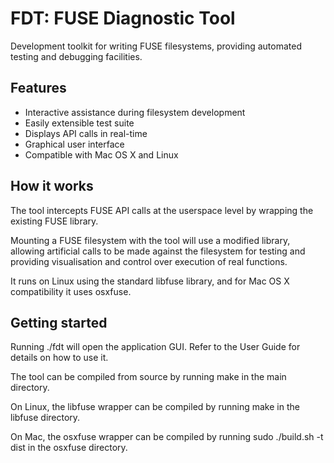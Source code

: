 FDT: FUSE Diagnostic Tool
===

Development toolkit for writing FUSE filesystems, providing automated testing and debugging facilities.

Features
---
- Interactive assistance during filesystem development
- Easily extensible test suite
- Displays API calls in real-time
- Graphical user interface
- Compatible with Mac OS X and Linux

How it works
---
The tool intercepts FUSE API calls at the userspace level by wrapping the existing FUSE library.

Mounting a FUSE filesystem with the tool will use a modified library, allowing artificial calls to be made against the filesystem for testing and providing visualisation and control over execution of real functions.

It runs on Linux using the standard libfuse library, and for Mac OS X compatibility it uses osxfuse.

Getting started
---
Running ./fdt will open the application GUI. Refer to the User Guide for details on how to use it.

The tool can be compiled from source by running make in the main directory.

On Linux, the libfuse wrapper can be compiled by running make in the libfuse directory.

On Mac, the osxfuse wrapper can be compiled by running sudo ./build.sh -t dist in the osxfuse directory.
